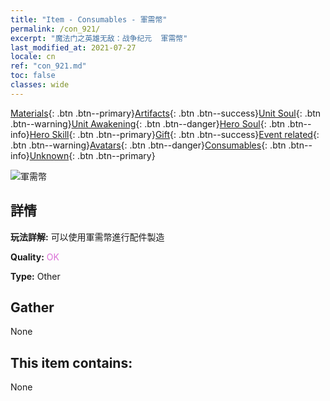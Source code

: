 ```yaml
---
title: "Item - Consumables - 軍需幣"
permalink: /con_921/
excerpt: "魔法门之英雄无敌：战争纪元  軍需幣"
last_modified_at: 2021-07-27
locale: cn
ref: "con_921.md"
toc: false
classes: wide
---
```

 [Materials](/ItemsCN/){: .btn .btn--primary}[Artifacts](/ItemsCN/Artifacts/){: .btn .btn--success}[Unit Soul](/ItemsCN/UnitSoul/){: .btn .btn--warning}[Unit Awakening](/ItemsCN/UnitAwakening/){: .btn .btn--danger}[Hero Soul](/ItemsCN/HeroSoul/){: .btn .btn--info}[Hero Skill](/ItemsCN/HeroSkill/){: .btn .btn--primary}[Gift](/ItemsCN/Gift/){: .btn .btn--success}[Event related](/ItemsCN/Events/){: .btn .btn--warning}[Avatars](/ItemsCN/Avatars/){: .btn .btn--danger}[Consumables](/ItemsCN/Consumables/){: .btn .btn--info}[Unknown](/ItemsCN/Unknown/){: .btn .btn--primary}

 ![軍需幣](/images/t/i_40009.png)

## 詳情
 **玩法詳解:** 可以使用軍需幣進行配件製造

 **Quality:** <span style="color: #DA70D6">OK</span>

 **Type:** Other

## Gather

  None

## This item contains:

  None

